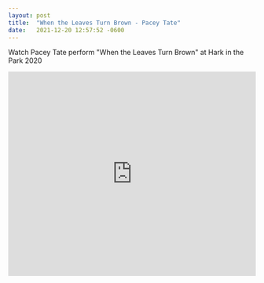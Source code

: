 ```yaml
---
layout: post
title:  "When the Leaves Turn Brown - Pacey Tate"
date:   2021-12-20 12:57:52 -0600
---
```

Watch Pacey Tate perform "When the Leaves Turn Brown" at Hark in the Park 2020

<iframe width="100%" height="416" src="https://www.youtube.com/embed/JribcLZ_Eak" title="YouTube video player" frameborder="0" allow="accelerometer; autoplay; clipboard-write; encrypted-media; gyroscope; picture-in-picture" allowfullscreen></iframe>

